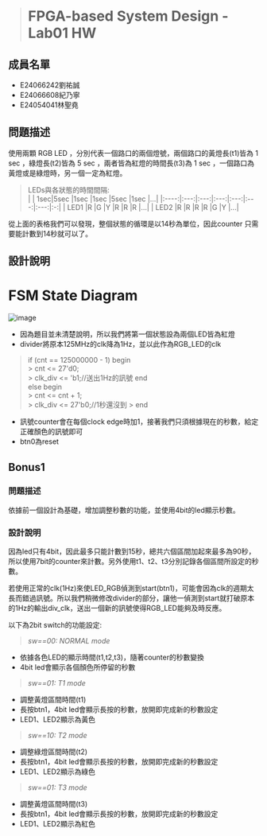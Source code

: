 > # FPGA-based System Design - Lab01 HW

## 成員名單
* E24066242劉祐誠
* E24066608紀乃寧
* E24054041林聖堯
## 問題描述
使用兩顆 RGB LED ，分別代表一個路口的兩個燈號，兩個路口的黃燈長(t1)皆為 1 sec ，綠燈長(t2)皆為 5 sec ，兩者皆為紅燈的時間長(t3)為 1 sec ，一個路口為黃燈或是綠燈時，另一個一定為紅燈。
 >LEDs與各狀態的時間間隔:         
  |      | 1sec|5sec |1sec |1sec |5sec |1sec |...|
  |:----:|:---:|:---:|:---:|:---:|:---:|:---:|:-:|
  | LED1 |R    |G    |Y    |R    |R    |R    |...|
  | LED2 |R    |R    |R    |R    |G    |Y    |...|

  從上面的表格我們可以發現，整個狀態的循環是以14秒為單位，因此counter 只需要能計數到14秒就可以了。
## 設計說明
# FSM State Diagram
![image](https://github.com/lesley880813/test/blob/master/stategraph.png?raw=true)

  * 因為題目並未清楚說明，所以我們將第一個狀態設為兩個LED皆為紅燈
  * divider將原本125MHz的clk降為1Hz，並以此作為RGB_LED的clk
  > if (cnt == 125000000 - 1) begin<br>
	>	cnt <= 27'd0;<br>
	>	clk_div <= 'b1;//送出1Hz的訊號
  >  end <br>
  > else begin<br>
	>	cnt <= cnt + 1;<br>
	> clk_div <= 27'b0;//1秒還沒到
	>	end


  * 訊號counter會在每個clock edge時加1，接著我們只須根據現在的秒數，給定正確顏色的訊號即可
  * btn0為reset

## Bonus1
### 問題描述
  依據前一個設計為基礎，增加調整秒數的功能，並使用4bit的led顯示秒數。

### 設計說明  
  因為led只有4bit，因此最多只能計數到15秒，總共六個區間加起來最多為90秒，所以使用7bit的counter來計數。另外使用t1、t2、t3分別記錄各個區間所設定的秒數。

  若使用正常的clk(1Hz)來使LED_RGB偵測到start(btn1)，可能會因為clk的週期太長而錯過訊號。所以我們稍微修改divider的部分，讓他一偵測到start就打破原本的1Hz的輸出div_clk，送出一個新的訊號使得RGB_LED能夠及時反應。

  以下為2bit switch的功能設定:

  > *sw==00: NORMAL mode*

  * 依據各色LED的顯示時間(t1,t2,t3)，隨著counter的秒數變換
  * 4bit led會顯示各個顏色所停留的秒數


  > *sw==01: T1 mode*

  * 調整黃燈區間時間(t1)
  * 長按btn1，4bit led會顯示長按的秒數，放開即完成新的秒數設定
  * LED1、LED2顯示為黃色


  > *sw==10: T2 mode*

  * 調整綠燈區間時間(t2)
  * 長按btn1，4bit led會顯示長按的秒數，放開即完成新的秒數設定
  * LED1、LED2顯示為綠色


  > *sw==01: T3 mode*

  * 調整黃燈區間時間(t3)
  * 長按btn1，4bit led會顯示長按的秒數，放開即完成新的秒數設定
  * LED1、LED2顯示為紅色
